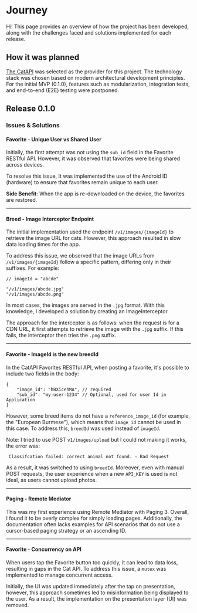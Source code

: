 # Journey

Hi! This page provides an overview of how the project has been developed, along with the challenges
faced and solutions implemented for each release.

## How it was planned

[The CatAPI](https://thecatapi.com/) was selected as the provider for this project. The technology
stack was chosen based on modern architectural development principles. For the initial MVP (0.1.0),
features such as modularization, integration tests, and end-to-end (E2E) testing were postponed.

## Release 0.1.0

### Issues & Solutions

#### Favorite - Unique User vs Shared User

Initially, the first attempt was not using the `sub_id` field in the Favorite RESTful API. However,
it was observed that favorites were being shared across devices.

To resolve this issue, It was implemented the use of the Android ID (hardware) to ensure that
favorites remain unique to each user.

**Side Benefit**: When the app is re-downloaded on the device, the favorites are restored.

---

#### Breed - Image Interceptor Endpoint

The initial implementation used the endpoint `/v1/images/{imageId}` to retrieve the image URL for
cats. However, this approach resulted in slow data loading times for the app.

To address this issue, we observed that the image URLs from `/v1/images/{imageId}` follow a specific
pattern, differing only in their suffixes. For example:

```
// imageId = "abcde"

"/v1/images/abcde.jpg"
"/v1/images/abcde.png"
```

In most cases, the images are served in the `.jpg` format. With this knowledge, I developed a
solution by creating an ImageInterceptor.

The approach for the interceptor is as follows: when the request is for a CDN URL, it first attempts
to retrieve the image with the `.jpg` suffix. If this fails, the interceptor then tries the `.png`
suffix.

---

#### Favorite - ImageId is the new breedId

In the CatAPI Favorites RESTful API, when posting a favorite, it's possible to include two fields in
the body:

```
{
    "image_id": "hBXicehMA", // required
    "sub_id": "my-user-1234" // Optional, used for user Id in Application
}
```

However, some breed items do not have a `reference_image_id` (for example, the "European Burmese"),
which means that `image_id` cannot be used in this case. To address this, `breedId` was used instead
of `imageId`.

Note: I tried to use POST `v1/images/upload` but I could not making it works, the error was:

```
 Classifcation failed: correct animal not found. - Bad Request
```

As a result, it was switched to using `breedId`. Moreover, even with manual POST requests, the user
experience when a new `API_KEY` is used is not ideal, as users cannot upload photos.

---

#### Paging - Remote Mediator

This was my first experience using Remote Mediator with Paging 3. Overall, I found it to be overly
complex for simply loading pages. Additionally, the documentation often lacks examples for API
scenarios that do not use a cursor-based paging strategy or an ascending ID.

--- 

#### Favorite - Concurrency on API

When users tap the Favorite button too quickly, it can lead to data loss, resulting in gaps in the
Cat API. To address this issue, a `mutex` was implemented to manage concurrent access.

Initially, the UI was updated immediately after the tap on presentation, however, this approach
sometimes led to misinformation being displayed to the user. As a result, the implementation on the
presentation layer (UI) was removed.
